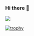 ### Hi there 👋

<!--
**myui/myui** is a ✨ _special_ ✨ repository because its `README.md` (this file) appears on your GitHub profile.

Here are some ideas to get you started:

- 🔭 I’m currently working on ...
- 🌱 I’m currently learning ...
- 👯 I’m looking to collaborate on ...
- 🤔 I’m looking for help with ...
- 💬 Ask me about ...
- 📫 How to reach me: ...
- 😄 Pronouns: ...
- ⚡ Fun fact: ...
-->

<span>
  <img align="center" src="https://github-readme-stats.vercel.app/api?username=myui&count_private=true&show_icons=true&&theme=onedark" />
</span>

[![trophy](https://github-profile-trophy.vercel.app/?username=myui&theme=onedark&rank=SECRET,SSS,SS,S,AAA,AA,A)](https://github.com/ryo-ma/github-profile-trophy)
